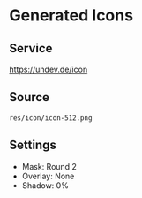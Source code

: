 # Generated Icons

## Service

https://undev.de/icon

## Source

    res/icon/icon-512.png

## Settings

- Mask: Round 2
- Overlay: None
- Shadow: 0%
